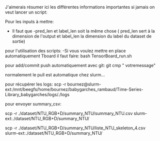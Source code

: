 J'aimerais résumer ici les différentes informations importantes si jamais on veut lancer un script:



Pour les inputs à mettre:
- Il faut que -pred_len et label_len soit la même chose ( pred_len sert à la dimension de l'output et label_len la dimension du label du dataset de sortie)


pour l'utilisation des scripts:
-Si vous voulez mettre en place automatiquement Tboard il faut faire:
bash TensorBoard_run.sh

pour add/commit push automatiquement avec git:
git cmp " votremessage"

normalement le pull est automatique chez slurm...


pour récupérer les logs:
scp -r bournez@slurm-ext:/mnt/beegfs/home/bournez/babygarches_rambaud/Time-Series-Library_babygarches/logs/./logs



pour envoyer summary_csv:

scp -r ./dataset/NTU_RGB+D/summary_NTU/summary_NTU.csv slurm-ext:./dataset/NTU_RGB+D/summary_NTU/

scp -r ./dataset/NTU_RGB+D/summary_NTU/liste_NTU_skeleton_4.csv slurm-ext:./dataset/NTU_RGB+D/summary_NTU/
